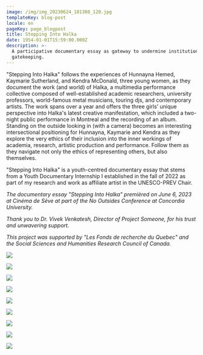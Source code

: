 ```yaml
---
image: /img/img_20230624_181308_120.jpg
templateKey: blog-post
locale: en
pageKey: page_blogpost
title: Stepping Into Halka
date: 1954-01-01T15:59:00.000Z
description: >-
  A participative documentary essay as gateway to undermine institutional
  gatekeeping.
---
```

"Stepping Into Halka" follows the experiences of Hunnayna Hemed, Kaymarie Sutherland, and Kendra McDonald, three young women, as they document the work (and world) of Halka, a multimedia performance collective composed of well-established academic researchers, university professors, world-famous metal musicians, touring djs, and contemporary artists. The work spans over a year and offers the three girls’ unique perspective into Halka's latest creative manifestation, which included a two-night public performance in Montreal and the recording of an album. Standing on the outside looking in (with a camera) becomes an interesting intersectional positioning for Hunnayna, Kaymarie and Kendra as they explore the very ethics of their inclusion into the inner workings of academia, research, artistic production and performance. Follow them as they navigate not only the ethics of representing others, but also themselves.

"Stepping Into Halka" is a youth-centred documentary essay that stems from a Youth Documentary Internship I established in the fall of 2022 as part of my research and work as affiliate artist in the UNESCO-PREV Chair.

_The documentary essay "Stepping Into Halka" premièred on June 6, 2023 at Cinéma de Sève at part of the No Outsides Conference at Concordia University._ 

_Thank you to Dr. Vivek Venkatesh, Director of Project Someone, for his trust and unwavering support._ 

_This project was supported by "Les Fonds de recherche du Quebec" and the Social Sciences and Humanities Research Council of Canada._

![](/img/img_20230624_181308_213.jpg)

![](/img/img_20230624_181308_189.jpg)

![](/img/halka-doc.jpg)

![](/img/screen-shot-2023-01-19-at-11.49.01-am.jpg)

![](/img/hunnayna-hemed-image-credit-youth-documentary-interns-.jpg)

![](/img/halka-doc-couch.jpg)

![](/img/halka-doc-stairs.jpg)

![](/img/poster-sih_vf.jpg)

![](/img/img_20230624_181308_264-copy.jpg)
